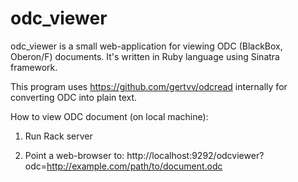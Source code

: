 odc_viewer
==========

odc_viewer is a small web-application for viewing ODC (BlackBox, Oberon/F) documents. It's written in Ruby language using Sinatra framework.

This program uses https://github.com/gertvv/odcread internally for converting ODC into plain text.


How to view ODC document (on local machine):

1. Run Rack server

2. Point a web-browser to:
    http://localhost:9292/odcviewer?odc=http://example.com/path/to/document.odc
